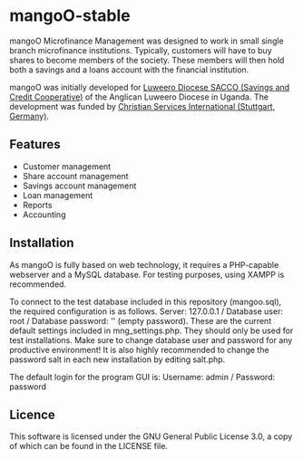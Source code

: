 # mangoO-stable

mangoO Microfinance Management was designed to work in small single branch microfinance institutions. Typically, customers will have to buy shares to become members of the society. These members will then hold both a savings and a loans account with the financial institution.

mangoO was initially developed for [Luweero Diocese SACCO (Savings and Credit Cooperative)](http://www.luweerodiocese.org/sacco) of the Anglican Luweero Diocese in Uganda. The development was funded by [Christian Services International (Stuttgart, Germany)](http://www.gottes-liebe-weltweit.de).

## Features
- Customer management
- Share account management
- Savings account management
- Loan management
- Reports
- Accounting

## Installation
As mangoO is fully based on web technology, it requires a PHP-capable webserver and a MySQL database. For testing purposes, using XAMPP is recommended.

To connect to the test database included in this repository (mangoo.sql), the required configuration is as follows.
Server: 127.0.0.1 /
Database user: root /
Database password: '' (empty password).
These are the current default settings included in mng_settings.php. They should only be used for test installations. Make sure to change database user and password for any productive environment! It is also highly recommended to change the password salt in each new installation by editing salt.php.

The default login for the program GUI is:
Username: admin /
Password: password

## Licence
This software is licensed under the GNU General Public License 3.0, a copy of which can be found in the LICENSE file.
